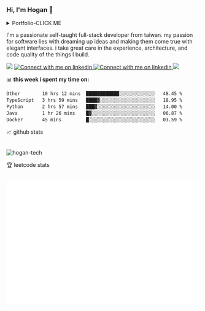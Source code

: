 ### Hi, I'm Hogan 👋

<details><summary>Portfolio-CLICK ME</summary>
NCKU Modular System：https://modular-course.science.ncku.edu.tw/index.php <br />
NCKU Bill Platform：https://pay.ufo.ncku.edu.tw/mobilepay/ <br />
NUTN USR：http://tfre.nutn.edu.tw/ <br />
Ansir：https://www.ansir.com.tw/ <br />
Ainimal：https://official.ainimal.io/#/ <br />
</details>

I'm a passionate self-taught full-stack developer from taiwan. my passion for software lies with dreaming up ideas and
making them come true with elegant interfaces. i take great care in the experience, architecture, and code quality of
the things I build.

<span>

<img src="https://komarev.com/ghpvc/?username=hogan-tech&style=flat"  height="25">
<!-- Light Mode -->
<a href="www.linkedin.com/in/hoganlin#gh-light-mode-only">
    <img src="https://img.shields.io/badge/LinkedIn-3572A5?style=for-the-badge&logo=linkedin&logoColor=white#gh-light-mode-only"
        alt="Connect with me on linkedin" height="25" >
</a>
<!-- Dark Mode -->
<a href="https://www.linkedin.com/in/hoganlin#gh-dark-mode-only">
    <img src="https://img.shields.io/badge/LinkedIn-ffffff?style=for-the-badge&logo=linkedin&logoColor=0690FA#gh-dark-mode-only"
        alt="Connect with me on linkedin" height="25" >
</a>
<img src="https://img.shields.io/github/followers/hogan-tech?style=social" height="25" />
</span>

📊 **this week i spent my time on:**
<br />

<!--START_SECTION:waka-->

```txt
Other        10 hrs 12 mins  ████████████░░░░░░░░░░░░░   48.45 %
TypeScript   3 hrs 59 mins   ████▓░░░░░░░░░░░░░░░░░░░░   18.95 %
Python       2 hrs 57 mins   ███▓░░░░░░░░░░░░░░░░░░░░░   14.00 %
Java         1 hr 26 mins    █▓░░░░░░░░░░░░░░░░░░░░░░░   06.87 %
Docker       45 mins         █░░░░░░░░░░░░░░░░░░░░░░░░   03.59 %
```

<!--END_SECTION:waka-->

📈 github stats

<br />
<span>
<img src="https://github-readme-stats.vercel.app/api?username=hogan-tech&show_icons=true&theme=gruvbox" alt="hogan-tech" />
</span>

🏆 leetcode stats

<br />
<span>
<img src="./assets/leetcode.svg" alt="LeetCode Stats" />
</span>
<br />
